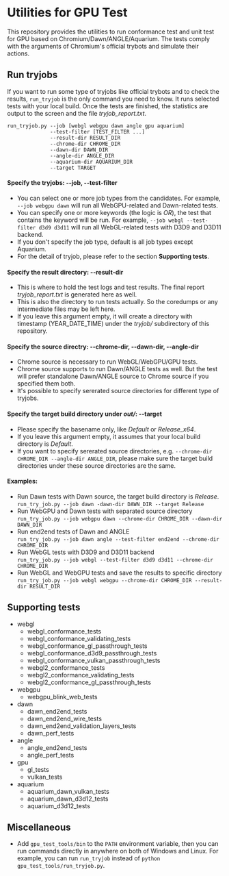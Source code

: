 
# Utilities for GPU Test

This repository provides the utilities to run conformance test and unit test for GPU based on Chromium/Dawn/ANGLE/Aquarium. The tests comply with the arguments of Chromium's official trybots and simulate their actions.

## Run tryjobs

If you want to run some type of tryjobs like official trybots and to check the results, `run_tryjob` is the only command you need to know. It runs selected tests with your local build. Once the tests are finished, the statistics are output to the screen and the file *tryjob_report.txt*.

```
run_tryjob.py --job [webgl webgpu dawn angle gpu aquarium]
              --test-filter [TEST_FILTER ...]
              --result-dir RESULT_DIR
              --chrome-dir CHROME_DIR
              --dawn-dir DAWN_DIR
              --angle-dir ANGLE_DIR
              --aquarium-dir AQUARIUM_DIR
              --target TARGET
```

#### Specify the tryjobs: --job, --test-filter
- You can select one or more job types from the candidates. For example, `--job webgpu dawn` will run all WebGPU-related and Dawn-related tests.
- You can specify one or more keywords (the logic is *OR*), the test that contains the keyword will be run. For example, `--job webgl --test-filter d3d9 d3d11` will run all WebGL-related tests with D3D9 and D3D11 backend.
- If you don't specify the job type, default is all job types except Aquarium.
- For the detail of tryjob, please refer to the section **Supporting tests**.

#### Specify the result directory: --result-dir
- This is where to hold the test logs and test results. The final report *tryjob_report.txt* is generated here as well.
- This is also the directory to run tests actually. So the coredumps or any intermediate files may be left here.
- If you leave this argument empty, it will create a directory with timestamp (YEAR_DATE_TIME) under the *tryjob/* subdirectory of this repository.

#### Specify the source directry: --chrome-dir, --dawn-dir, --angle-dir
- Chrome source is necessary to run WebGL/WebGPU/GPU tests.
- Chrome source supports to run Dawn/ANGLE tests as well. But the test will prefer standalone Dawn/ANGLE source to Chrome source if you specified them both.
- It's possible to specify sererated source directories for different type of tryjobs.

#### Specify the target build directory under *out/*: --target
- Please specify the basename only, like *Default* or *Release_x64*.
- If you leave this argument empty, it assumes that your local build directory is *Default*.
- If you want to specify sererated source directories, e.g. `--chrome-dir CHROME_DIR --angle-dir ANGLE_DIR`, please make sure the target build directories under these source directories are the same.

#### Examples:
- Run Dawn tests with Dawn source, the target build directory is *Release*.  
  `run_try_job.py --job dawn -dawn-dir DAWN_DIR --target Release`
- Run WebGPU and Dawn tests with separated source directory  
  `run_try_job.py --job webgpu dawn --chrome-dir CHROME_DIR --dawn-dir DAWN_DIR`
- Run end2end tests of Dawn and ANGLE  
  `run_try_job.py --job dawn angle --test-filter end2end --chrome-dir CHROME_DIR`
- Run WebGL tests with D3D9 and D3D11 backend  
  `run_try_job.py --job webgl --test-filter d3d9 d3d11 --chrome-dir CHROME_DIR`
- Run WebGL and WebGPU tests and save the results to specific directory  
  `run_try_job.py --job webgl webgpu --chrome-dir CHROME_DIR --result-dir RESULT_DIR`

## Supporting tests
- webgl
  - webgl_conformance_tests
  - webgl_conformance_validating_tests
  - webgl_conformance_gl_passthrough_tests
  - webgl_conformance_d3d9_passthrough_tests
  - webgl_conformance_vulkan_passthrough_tests
  - webgl2_conformance_tests
  - webgl2_conformance_validating_tests
  - webgl2_conformance_gl_passthrough_tests
- webgpu
  - webgpu_blink_web_tests
- dawn
  - dawn_end2end_tests
  - dawn_end2end_wire_tests
  - dawn_end2end_validation_layers_tests
  - dawn_perf_tests
- angle
  - angle_end2end_tests
  - angle_perf_tests
- gpu
  - gl_tests
  - vulkan_tests
- aquarium
  - aquarium_dawn_vulkan_tests
  - aquarium_dawn_d3d12_tests
  - aquarium_d3d12_tests

## Miscellaneous
- Add `gpu_test_tools/bin` to the `PATH` environment variable, then you can run commands directly in anywhere on both of Windows and Linux. For example, you can run `run_tryjob` instead of `python gpu_test_tools/run_tryjob.py`.
